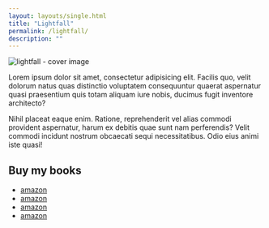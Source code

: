 ```yaml
---
layout: layouts/single.html
title: "Lightfall"
permalink: /lightfall/
description: ""
---
```


![lightfall - cover image](/assets/img/books/lightfall.jpg)

Lorem ipsum dolor sit amet, consectetur adipisicing elit. Facilis quo, velit dolorum natus quas distinctio voluptatem consequuntur quaerat aspernatur quasi praesentium quis totam aliquam iure nobis, ducimus fugit inventore architecto?

Nihil placeat eaque enim. Ratione, reprehenderit vel alias commodi provident aspernatur, harum ex debitis quae sunt nam perferendis? Velit commodi incidunt nostrum obcaecati sequi necessitatibus. Odio eius animi iste quasi!

## Buy my books
- [amazon](/)
- [amazon](/)
- [amazon](/)
- [amazon](/)
